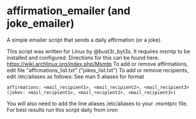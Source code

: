 # affirmation_emailer (and joke_emailer)
A simple emailer script that sends a daily affirmation (or a joke).

This script was written for Linux by @bust3r_byt3s. It requires msmtp to be installed and configured.
 Directions for this can be found here: https://wiki.archlinux.org/index.php/Msmtp
 To add or remove affirmations, edit file "affirmations_list.txt" ("jokes_list.txt")
 To add or remove recipients, edit /etc/aliases as follows:
   See man 5 aliases for format
        
    affirmations: <mail_recipient1>, <mail_recipient2>, <mail_recipient3>
    (jokes: <mail_recipient1>, <mail_recipient2>, <mail_recipient3>)

 You will also need to add the line 
  aliases /etc/aliases
 to your .msmtprc file. 
 For best results run this script daily from cron
